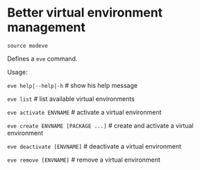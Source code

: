 # Better virtual environment management

`source modeve`

Defines a `eve` command.

Usage:

 `eve help|--help|-h`                  # show his help message

 `eve list`                            # list available virtual environments

 `eve activate ENVNAME`                # activate a virtual environment

 `eve create ENVNAME [PACKAGE ...]`    # create and activate a virtual environment

 `eve deactivate [ENVNAME]`            # deactivate a virtual environment
 
 `eve remove [ENVNAME]`                # remove a virtual environment

